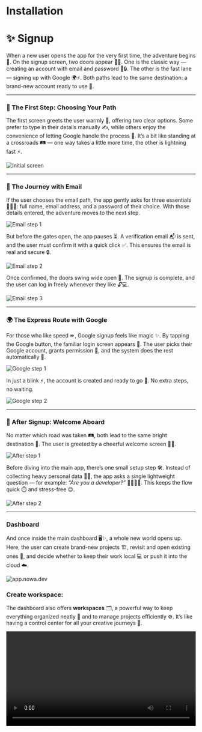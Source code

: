 # Installation  

# ✨ Signup  

When a new user opens the app for the very first time, the adventure begins 🎉. On the signup screen, two doors appear 🔑✨. One is the classic way — creating an account with email and password 📧🔒. The other is the fast lane — signing up with Google 🌍⚡. Both paths lead to the same destination: a brand-new account ready to use 🎊.  

---

### 🏁 The First Step: Choosing Your Path  

The first screen greets the user warmly 👋, offering two clear options. Some prefer to type in their details manually ✍️, while others enjoy the convenience of letting Google handle the process 🤖. It’s a bit like standing at a crossroads 🛤️ — one way takes a little more time, the other is lightning fast ⚡.  

![Initial screen](/img/signup/1.png)  

---

### 📧 The Journey with Email  

If the user chooses the email path, the app gently asks for three essentials 👤📩🔑: full name, email address, and a password of their choice. With those details entered, the adventure moves to the next step.  

![Email step 1](/img/signup/email/1.png)  

But before the gates open, the app pauses ⏳. A verification email 📬 is sent, and the user must confirm it with a quick click ✅. This ensures the email is real and secure 🔒.  

![Email step 2](/img/signup/email/2.png)  

Once confirmed, the doors swing wide open 🎉. The signup is complete, and the user can log in freely whenever they like 🔓💻.  

![Email step 3](/img/signup/email/3.png)  

---

### 🌍 The Express Route with Google  

For those who like speed ⏩, Google signup feels like magic ✨. By tapping the Google button, the familiar login screen appears 👀. The user picks their Google account, grants permission 🙌, and the system does the rest automatically 🤖.  

![Google step 1](/img/signup/google/1.png)  

In just a blink ⚡, the account is created and ready to go 🚀. No extra steps, no waiting.  

![Google step 2](/img/signup/google/2.png)  

---

### 🎉 After Signup: Welcome Aboard  

No matter which road was taken 🛤️, both lead to the same bright destination 🌟. The user is greeted by a cheerful welcome screen 👋🎊.  

![After step 1](/img/signup/after/1.png)  

Before diving into the main app, there’s one small setup step 🛠️. Instead of collecting heavy personal data 🙅‍♂️, the app asks a single lightweight question — for example: *“Are you a developer?”* 👨‍💻👩‍💻. This keeps the flow quick ⏱️ and stress-free 😌.  

![After step 2](/img/signup/after/2.png)  

---

### Dashboard

And once inside the main dashboard 🖥️✨, a whole new world opens up. Here, the user can create brand-new projects 🏗️, revisit and open existing ones 📂, and decide whether to keep their work local 💻 or push it into the cloud ☁️.

![app.nowa.dev](/img/app.png)  

### Create workspace:

The dashboard also offers **workspaces** 🗂️, a powerful way to keep everything organized neatly 📑 and to manage projects efficiently ⚙️. It’s like having a control center for all your creative journeys 🚀.  

<video src="/videos/getting-started/createworkspace.webm" controls width="100%" />

---

# 📂 Projects: Local or Cloud?  

Once inside, a new decision awaits ⚖️. When creating a project 🏗️, should it live on the local machine 💻 or soar into the cloud ☁️? Both choices offer unique strengths, and the right answer depends on the kind of journey the project will take 🌍.  

---

### ☁️ Cloud Development  

Cloud projects, on the other hand, are like setting up shop in a bustling shared studio 🌟🏢. Files live online 📦, ready to be accessed from anywhere 🌍, shared with teammates 🤝, and scaled to match future growth 📈. This path shines when speed 🚀, collaboration 👥, and global accessibility 🌐 are priorities.  

### Create Cloud project:
<video src="/videos/getting-started/create-cloud.webm" controls width="100%" />

---

### 💻 Local Development  

Keeping projects local feels like working in your own workshop 🛠️🏡. Everything stays safe inside your computer 🖥️, protected from the outside world 🔒. This approach is perfect when working offline 📴, when dealing with sensitive information 🗄️, or when testing on simulators 👨‍🔬. It gives complete control ⚙️ and independence.  

👉 To explore local projects in more detail, you can read more [here](..\local-project-simulator\createlocalproject.md).  

---

### 🎯 Making the Choice  

In the end, there is no wrong path 🙅‍♂️. Some journeys are best taken locally 🏡, others belong in the cloud ☁️. What matters most is picking the environment that fits your needs today and tomorrow 🗓️. Whichever you choose, the app is ready to walk beside you 👣✨.  
